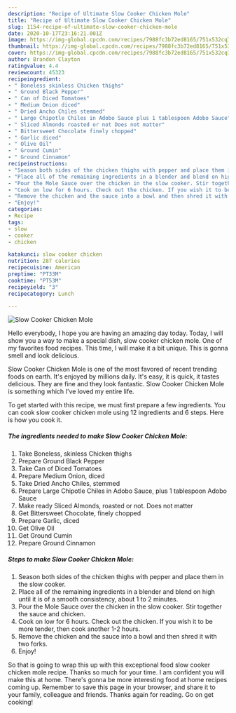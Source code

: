```yaml
---
description: "Recipe of Ultimate Slow Cooker Chicken Mole"
title: "Recipe of Ultimate Slow Cooker Chicken Mole"
slug: 1154-recipe-of-ultimate-slow-cooker-chicken-mole
date: 2020-10-17T23:16:21.001Z
image: https://img-global.cpcdn.com/recipes/7988fc3b72ed8165/751x532cq70/slow-cooker-chicken-mole-recipe-main-photo.jpg
thumbnail: https://img-global.cpcdn.com/recipes/7988fc3b72ed8165/751x532cq70/slow-cooker-chicken-mole-recipe-main-photo.jpg
cover: https://img-global.cpcdn.com/recipes/7988fc3b72ed8165/751x532cq70/slow-cooker-chicken-mole-recipe-main-photo.jpg
author: Brandon Clayton
ratingvalue: 4.4
reviewcount: 45323
recipeingredient:
- " Boneless skinless Chicken thighs"
- " Ground Black Pepper"
- " Can of Diced Tomatoes"
- " Medium Onion diced"
- " Dried Ancho Chiles stemmed"
- " Large Chipotle Chiles in Adobo Sauce plus 1 tablespoon Adobo Sauce"
- " Sliced Almonds roasted or not Does not matter"
- " Bittersweet Chocolate finely chopped"
- " Garlic diced"
- " Olive Oil"
- " Ground Cumin"
- " Ground Cinnamon"
recipeinstructions:
- "Season both sides of the chicken thighs with pepper and place them in the slow cooker."
- "Place all of the remaining ingredients in a blender and blend on high until it is of a smooth consistency, about 1 to 2 minutes."
- "Pour the Mole Sauce over the chicken in the slow cooker. Stir together the sauce and chicken."
- "Cook on low for 6 hours. Check out the chicken. If you wish it to be more tender, then cook another 1-2 hours."
- "Remove the chicken and the sauce into a bowl and then shred it with two forks."
- "Enjoy!"
categories:
- Recipe
tags:
- slow
- cooker
- chicken

katakunci: slow cooker chicken 
nutrition: 287 calories
recipecuisine: American
preptime: "PT33M"
cooktime: "PT53M"
recipeyield: "3"
recipecategory: Lunch

---
```



![Slow Cooker Chicken Mole](https://img-global.cpcdn.com/recipes/7988fc3b72ed8165/751x532cq70/slow-cooker-chicken-mole-recipe-main-photo.jpg)

Hello everybody, I hope you are having an amazing day today. Today, I will show you a way to make a special dish, slow cooker chicken mole. One of my favorites food recipes. This time, I will make it a bit unique. This is gonna smell and look delicious.

Slow Cooker Chicken Mole is one of the most favored of recent trending foods on earth. It's enjoyed by millions daily. It's easy, it is quick, it tastes delicious. They are fine and they look fantastic. Slow Cooker Chicken Mole is something which I've loved my entire life.




To get started with this recipe, we must first prepare a few ingredients. You can cook slow cooker chicken mole using 12 ingredients and 6 steps. Here is how you cook it.

<!--inarticleads1-->

##### The ingredients needed to make Slow Cooker Chicken Mole:

1. Take  Boneless, skinless Chicken thighs
1. Prepare  Ground Black Pepper
1. Take  Can of Diced Tomatoes
1. Prepare  Medium Onion, diced
1. Take  Dried Ancho Chiles, stemmed
1. Prepare  Large Chipotle Chiles in Adobo Sauce, plus 1 tablespoon Adobo Sauce
1. Make ready  Sliced Almonds, roasted or not. Does not matter
1. Get  Bittersweet Chocolate, finely chopped
1. Prepare  Garlic, diced
1. Get  Olive Oil
1. Get  Ground Cumin
1. Prepare  Ground Cinnamon




<!--inarticleads2-->

##### Steps to make Slow Cooker Chicken Mole:

1. Season both sides of the chicken thighs with pepper and place them in the slow cooker.
1. Place all of the remaining ingredients in a blender and blend on high until it is of a smooth consistency, about 1 to 2 minutes.
1. Pour the Mole Sauce over the chicken in the slow cooker. Stir together the sauce and chicken.
1. Cook on low for 6 hours. Check out the chicken. If you wish it to be more tender, then cook another 1-2 hours.
1. Remove the chicken and the sauce into a bowl and then shred it with two forks.
1. Enjoy!




So that is going to wrap this up with this exceptional food slow cooker chicken mole recipe. Thanks so much for your time. I am confident you will make this at home. There's gonna be more interesting food at home recipes coming up. Remember to save this page in your browser, and share it to your family, colleague and friends. Thanks again for reading. Go on get cooking!
